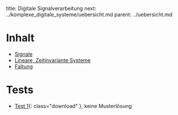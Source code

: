 title: Digitale Signalverarbeitung
next: ../komplexe_digitale_systeme/uebersicht.md
parent: ../uebersicht.md

# Inhalt
* [Signale]({filename}signale.md)
* [Lineare, Zeitinvariante Systeme]({filename}lti_systeme.md)
* [Faltung]({filename}faltung.md)

# Tests
* [Test 1]({filename}test_digitale_signalverarbeitung_1.pdf){: class="download" }, keine Musterlösung
